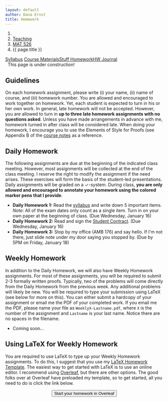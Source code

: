 ```yaml
---
layout: default
author: Dana Ernst
title: Homework
---
```


<ol class="breadcrumb">
  <li><a href="/"><i class="fa fa-home"></i></a></li>
  <li><a href="/teaching/">Teaching</a></li>
  <li><a href="/teaching/mat526s19">MAT 526</a></li>
  <li class="active">{{ page.title }}</li>
</ol>

<div class="row">
<div class="col-xs-12">
<div class="btn-group btn-group-justified">
<a class="btn btn-default btn-success" href="{{site.baseurl}}/teaching/mat526s19/syllabus/">Syllabus</a>
<a class="btn btn-default btn-primary" href="{{site.baseurl}}/teaching/mat526s19/materials/">
<span class="hidden-xs">Course Materials</span><span class="visible-xs">Stuff</span>
</a>
<a class="btn btn-default btn-warning" href="{{site.baseurl}}/teaching/mat526s19/homework/">
<span class="hidden-xs">Homework</span><span class="visible-xs">HW</span>
</a>
<a class="btn btn-default btn-info" href="{{site.baseurl}}/teaching/mat526s19/journal/">Journal</a>
</div>
</div>
</div>

<div class="alert alert-info" role="alert">
<i class="far fa-hand-peace"></i>&nbsp; This page is under construction!
</div>

## Guidelines ##
On each homework assignment, please write (i) your name, (ii) name of course, and (iii) homework number. You are allowed and encouraged to work together on homework. Yet, each student is expected to turn in his or her own work. In general, late homework will not be accepted. However, you are allowed to turn in **up to three late homework assignments with no questions asked**. Unless you have made arrangements in advance with me, homework turned in after class will be considered late. When doing your homework, I encourage you to use the Elements of Style for Proofs (see Appendix B of the [course notes]({{site.baseurl}}/teaching/mat526s19/materials/) as a reference.

## Daily Homework ##
The following assignments are due at the beginning of the indicated class meeting. However, most assignments will be collected at the end of the class meeting.  I reserve the right to modify the assignment if the need arises.  These exercises will form the basis of the student-led presentations.  Daily assignments will be graded on a $\checkmark$-system.  During class, **you are only allowed and encouraged to annotate your homework using the colored marker pens that I provide**.

- **Daily Homework 1:** Read the [syllabus]({{site.baseurl}}/teaching/mat526s19/syllabus/) and write down 5 important items.  *Note:*  All of the exam dates only count as a single item.  Turn in on your own paper at the beginning of class. (Due Wednesday, January 16)
- **Daily Homework 2:** Read and sign the [Student Contract]({{site.baseurl}}/teaching/StudentContract.pdf). (Due Wednesday, January 16)
- **Daily Homework 3:** Stop by my office (AMB 176) and say hello. If I'm not there, just slide note under my door saying you stopped by. (Due by 5PM on Friday, January 18)

## Weekly Homework ##
In addition to the Daily Homework, we will also have Weekly Homework assignments.  For most of these assignments, you will be required to submit 2-3 formally written proofs.  Typically, two of the problems will come directly from the Daily Homework from the previous week.  Any additional problems will likely be new.  You will be required to type your submission using LaTeX (see below for more on this).  You can either submit a hardcopy of your assignment or email me the PDF of your completed work. If you email me the PDF, please name your file as <code>WeeklyX-Lastname.pdf</code>, where <code>X</code> is the number of the assignment and <code>Lastname</code> is your last name.  Notice there are no spaces in the filename.

- Coming soon...

<!-- - **Weekly Homework 1:** On the [Course Materials]({{site.baseurl}}/teaching/mat526s19/materials/) page there is a list of videos about growth mindset and productive failure under "Miscellaneous Materials". Watch "Grit: the power of passion and perseverance" and any other 4 videos from the list and then write a reflection that is at least 15 sentences long. You should list the videos you watched. Rather than reflecting on each video separately, try to reflect on growth mindset, productive failure, and grit, in general. You are required to type your reflection in [LaTeX](https://en.wikipedia.org/wiki/LaTeX).  For this assignment, I suggest you use the template on [Overleaf](https://www.overleaf.com/) found [here](https://www.overleaf.com/latex/templates/thkxsshhbgdf/clone) instead of using the "Start your homework in Overleaf" link below. (Due Thursday, September 6 by 8PM)
- **Weekly Homework 2:** Prove **two** of Theorems 2.29, 2.37, 2.39. You must type up your proofs using LaTeX.  I suggest you use my Overleaf template, which you can access by clicking the "Start your homework in Overleaf" link below. (Due Thursday, September 13 by 8PM)
- **Weekly Homework 3:** Prove **two** of Corollary 2.41, Theorem 2.42, Theorem 2.47, Theorem 2.50. You must type up your proofs using LaTeX.  I suggest you use my Overleaf template, which you can access by clicking the "Start your homework in Overleaf" link below. (Due Tuesday, September 18 by 8PM)
- **Weekly Homework 4:** Prove **two** of Theorem 2.77, Theorem 3.19, Theorem 3.21, Theorem 3.23. You must type up your proofs using LaTeX.  I suggest you use my Overleaf template, which you can access by clicking the "Start your homework in Overleaf" link below. (Due Tuesday, October 9 by 8PM)
- **Weekly Homework 5:** Prove **two** of Theorem 3.51, Theorem 3.52, Theorem 3.53, Theorem 3.54. You must type up your proofs using LaTeX.  I suggest you use my Overleaf template, which you can access by clicking the "Start your homework in Overleaf" link below. (Due Tuesday, October 16 by 8PM)
- **Weekly Homework 6:** Prove **two** of Theorem 4.42, Theorem 4.45, Theorem 4.46, Theorem 4.58, Theorem 4.59. You must type up your proofs using LaTeX.  I suggest you use my Overleaf template, which you can access by clicking the "Start your homework in Overleaf" link below. (Due Tuesday, November 6 by 8PM)
- **Weekly Homework 7:** Prove **two** of Theorem 4.76, Theorem 4.79, Theorem 4.80, Theorem 4.90. You must type up your proofs using LaTeX.  I suggest you use my Overleaf template, which you can access by clicking the "Start your homework in Overleaf" link below. (Due Tuesday, November 13 by 8PM) -->

## Using LaTeX for Weekly Homework ##
You are required to use LaTeX to type up your Weekly Homework assignments.  To do this, I suggest that you use my [LaTeX Homework Template](https://github.com/dcernst/MiscTeachingMaterials/blob/master/HWTemplate/HWTemplate.tex).  The easiest way to get started with LaTeX is to use an online editor.  I recommend using [Overleaf](https://overleaf.com), but there are other options.  The good folks over at Overleaf have preloaded my template, so to get started, all you need to do is click the link below.

<center>
<form action="https://www.writelatex.com/docs" method="POST">
    <input type="hidden" name="template" value="danaernst-weekly_homework_x">
    <input type="submit" class="wl-submit" value="Start your homework in Overleaf">
  </form>
</center>

<br>
